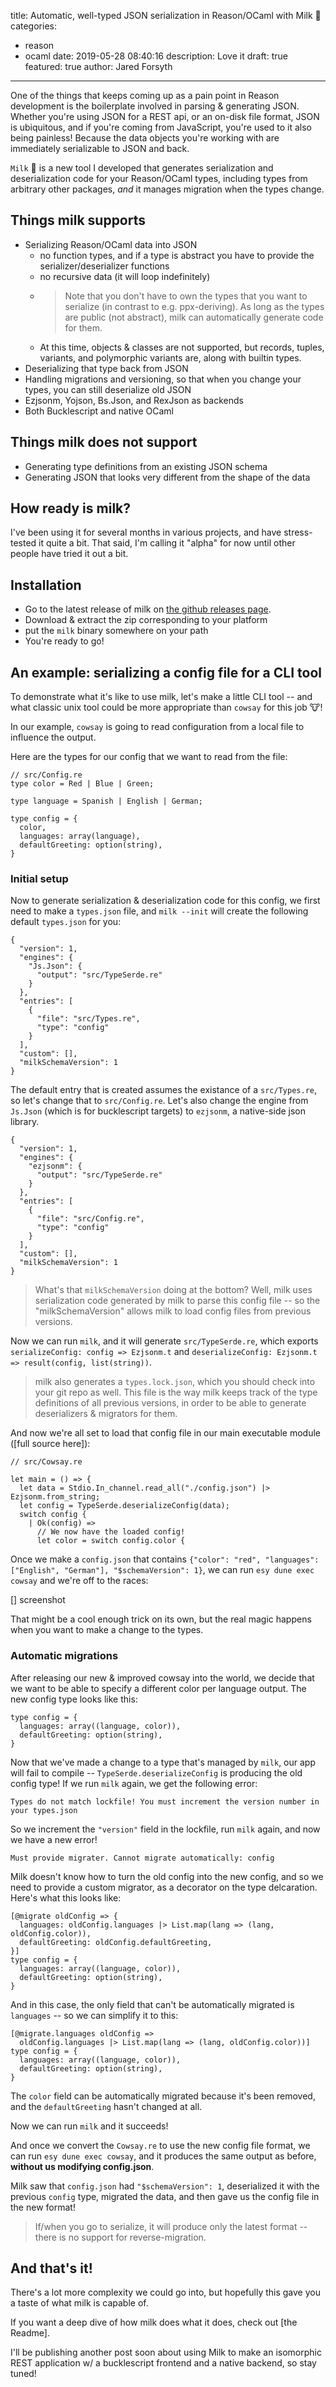 title: Automatic, well-typed JSON serialization in Reason/OCaml with Milk 🥛
categories:
  - reason
  - ocaml
date: 2019-05-28 08:40:16
description: Love it
draft: true
featured: true
author: Jared Forsyth
---

One of the things that keeps coming up as a pain point in Reason development is the boilerplate involved in parsing & generating JSON. Whether you're using JSON for a REST api, or an on-disk file format, JSON is ubiquitous, and if you're coming from JavaScript, you're used to it also being painless! Because the data objects you're working with are immediately serializable to JSON and back.

`Milk` 🥛 is a new tool I developed that generates serialization and deserialization code for your Reason/OCaml types, including types from arbitrary other packages, *and* it manages migration when the types change.

<!-- more -->

## Things milk supports

- Serializing Reason/OCaml data into JSON
    - no function types, and if a type is abstract you have to provide the serializer/deserializer functions
    - no recursive data (it will loop indefinitely)
    - > Note that you don't have to own the types that you want to serialize (in contrast to e.g. ppx-deriving). As long as the types are public (not abstract), milk can automatically generate code for them.
    - At this time, objects & classes are not supported, but records, tuples, variants, and polymorphic variants are, along with builtin types.
- Deserializing that type back from JSON
- Handling migrations and versioning, so that when you change your types, you can still deserialize old JSON
- Ezjsonm, Yojson, Bs.Json, and RexJson as backends
- Both Bucklescript and native OCaml

## Things milk does not support

- Generating type definitions from an existing JSON schema
- Generating JSON that looks very different from the shape of the data

## How ready is milk?

I've been using it for several months in various projects, and have stress-tested it quite a bit. That said, I'm calling it "alpha" for now until other people have tried it out a bit.

## Installation

- Go to the latest release of milk on [the github releases page](https://github.com/jaredly/milk/releases).
- Download & extract the zip corresponding to your platform
- put the `milk` binary somewhere on your path
- You're ready to go!

## An example: serializing a config file for a CLI tool

To demonstrate what it's like to use milk, let's make a little CLI tool -- and what classic unix tool could be more appropriate than `cowsay` for this job 🐮!

In our example, `cowsay` is going to read configuration from a local file to influence the output.

Here are the types for our config that we want to read from the file:

```
// src/Config.re
type color = Red | Blue | Green;

type language = Spanish | English | German;

type config = {
  color,
  languages: array(language),
  defaultGreeting: option(string),
}
```

### Initial setup

Now to generate serialization & deserialization code for this config, we first need to make a `types.json` file, and `milk --init` will create the following default `types.json` for you:

```
{
  "version": 1,
  "engines": {
    "Js.Json": {
      "output": "src/TypeSerde.re"
    }
  },
  "entries": [
    {
      "file": "src/Types.re",
      "type": "config"
    }
  ],
  "custom": [],
  "milkSchemaVersion": 1
}
```

The default entry that is created assumes the existance of a `src/Types.re`, so let's change that to `src/Config.re`. Let's also change the engine from `Js.Json` (which is for bucklescript targets) to `ezjsonm`, a native-side json library.

```
{
  "version": 1,
  "engines": {
    "ezjsonm": {
      "output": "src/TypeSerde.re"
    }
  },
  "entries": [
    {
      "file": "src/Config.re",
      "type": "config"
    }
  ],
  "custom": [],
  "milkSchemaVersion": 1
}
```

> What's that `milkSchemaVersion` doing at the bottom? Well, milk uses serialization code generated by milk to parse this config file -- so the "milkSchemaVersion" allows milk to load config files from previous versions.

Now we can run `milk`, and it will generate `src/TypeSerde.re`, which exports `serializeConfig: config => Ezjsonm.t` and `deserializeConfig: Ezjsonm.t => result(config, list(string))`.

> milk also generates a `types.lock.json`, which you should check into your git repo as well. This file is the way milk keeps track of the type definitions of all previous versions, in order to be able to generate deserializers & migrators for them.

And now we're all set to load that config file in our main executable module ([full source here]):

```
// src/Cowsay.re

let main = () => {
  let data = Stdio.In_channel.read_all("./config.json") |> Ezjsonm.from_string;
  let config = TypeSerde.deserializeConfig(data);
  switch config {
    | Ok(config) =>
      // We now have the loaded config!
      let color = switch config.color {
```

Once we make a `config.json` that contains `{"color": "red", "languages": ["English", "German"], "$schemaVersion": 1}`, we can run `esy dune exec cowsay` and we're off to the races:

[] screenshot

That might be a cool enough trick on its own, but the real magic happens when you want to make a change to the types.

### Automatic migrations

After releasing our new & improved cowsay into the world, we decide that we want to be able to specify a different color per language output. The new config type looks like this:

```
type config = {
  languages: array((language, color)),
  defaultGreeting: option(string),
}
```

Now that we've made a change to a type that's managed by `milk`, our app will fail to compile -- `TypeSerde.deserializeConfig` is producing the old config type! If we run `milk` again, we get the following error:

`Types do not match lockfile! You must increment the version number in your types.json`

So we increment the `"version"` field in the lockfile, run `milk` again, and now we have a new error!

`Must provide migrater. Cannot migrate automatically: config`

Milk doesn't know how to turn the old config into the new config, and so we need to provide a custom migrator, as a decorator on the type delcaration. Here's what this looks like:

```
[@migrate oldConfig => {
  languages: oldConfig.languages |> List.map(lang => (lang, oldConfig.color)),
  defaultGreeting: oldConfig.defaultGreeting,
}]
type config = {
  languages: array((language, color)),
  defaultGreeting: option(string),
}
```

And in this case, the only field that can't be automatically migrated is `languages` -- so we can simplify it to this:

```
[@migrate.languages oldConfig =>
  oldConfig.languages |> List.map(lang => (lang, oldConfig.color))]
type config = {
  languages: array((language, color)),
  defaultGreeting: option(string),
}
```

The `color` field can be automatically migrated because it's been removed, and the `defaultGreeting` hasn't changed at all.

Now we can run `milk` and it succeeds!

And once we convert the `Cowsay.re` to use the new config file format, we can run `esy dune exec cowsay`, and it produces the same output as before, **without us modifying config.json**.

Milk saw that `config.json` had `"$schemaVersion": 1`, deserialized it with the previous `config` type, migrated the data, and then gave us the config file in the new format!

> If/when you go to serialize, it will produce only the latest format -- there is no support for reverse-migration.

## And that's it!

There's a lot more complexity we could go into, but hopefully this gave you a taste of what milk is capable of.

If you want a deep dive of how milk does what it does, check out [the Readme].

I'll be publishing another post soon about using Milk to make an isomorphic REST application w/ a bucklescript frontend and a native backend, so stay tuned!